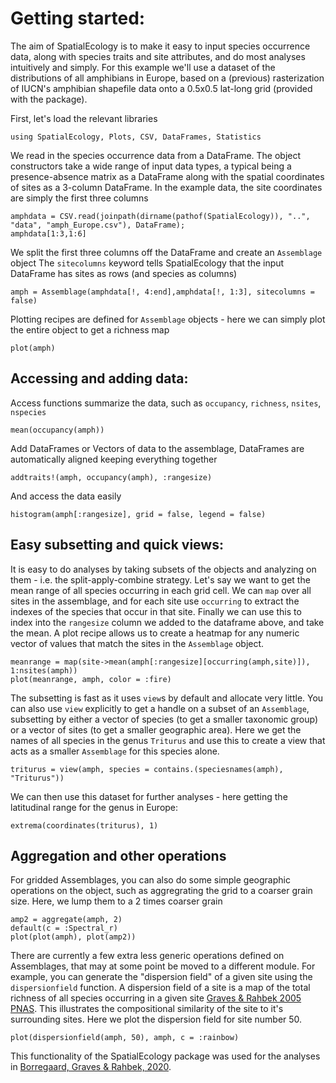 # Getting started:

The aim of SpatialEcology is to make it easy to input species occurrence data, along with species traits and site attributes, 
and do most analyses intuitively and simply. For this example we'll use a dataset of the distributions of all amphibians
in Europe, based on a (previous) rasterization of IUCN's amphibian shapefile data onto a 0.5x0.5 lat-long grid (provided 
with the package).

First, let's load the relevant libraries
```@example
using SpatialEcology, Plots, CSV, DataFrames, Statistics
```

We read in the species occurrence data from a DataFrame.
The object constructors take a wide range of input data types, a typical being a presence-absence matrix 
as a DataFrame along with the spatial coordinates of sites as a 3-column DataFrame.
In the example data, the site coordinates are simply the first three columns
```@example
amphdata = CSV.read(joinpath(dirname(pathof(SpatialEcology)), "..", "data", "amph_Europe.csv"), DataFrame);
amphdata[1:3,1:6]
```

We split the first three columns off the DataFrame and create an `Assemblage` object
The `sitecolumns` keyword tells SpatialEcology that the input DataFrame has sites as rows (and species as columns)
```@example
amph = Assemblage(amphdata[!, 4:end],amphdata[!, 1:3], sitecolumns = false)
```

Plotting recipes are defined for `Assemblage` objects - here we can simply plot the entire object to get a richness map
```@example
plot(amph)
```

## Accessing and adding data:
Access functions summarize the data, such as `occupancy`, `richness`, `nsites`, `nspecies`
```@example
mean(occupancy(amph))
```
Add DataFrames or Vectors of data to the assemblage, DataFrames are automatically aligned keeping everything together
```@example
addtraits!(amph, occupancy(amph), :rangesize)
```
And access the data easily
```example
histogram(amph[:rangesize], grid = false, legend = false)
```

## Easy subsetting and quick views:
It is easy to do analyses by taking subsets of the objects and analyzing on them - i.e.
the split-apply-combine strategy. Let's say we want to get the mean range of all species 
occurring in each grid cell. We can `map` over all sites in the assemblage, and for each
site use `occurring` to extract the indexes of the species that occur in that site. Finally
we can use this to index into the `rangesize` column we added to the dataframe above, and 
take the mean. A plot recipe allows us to create a heatmap for any numeric vector of values
that match the sites in the `Assemblage` object.
```@example
meanrange = map(site->mean(amph[:rangesize][occurring(amph,site)]), 1:nsites(amph))
plot(meanrange, amph, color = :fire)
```

The subsetting is fast as it uses `view`s by default and allocate very little. You
can also use `view` explicitly to get a handle on a subset of an `Assemblage`, subsetting
by either a vector of species (to get a smaller taxonomic group) or a vector of sites (to
get a smaller geographic area). Here we get the names of all species in the genus `Triturus`
and use this to create a view that acts as a smaller `Assemblage` for this species alone.
```@example
triturus = view(amph, species = contains.(speciesnames(amph), "Triturus"))
```
We can then use this dataset for further analyses - here getting the latitudinal range for
the genus in Europe:
```@example
extrema(coordinates(triturus), 1)
```

## Aggregation and other operations
For gridded Assemblages, you can also do some simple geographic operations on the object,
such as aggregrating the grid to a coarser grain size. Here, we lump them to a 2 times
coarser grain
```@example
amp2 = aggregate(amph, 2)
default(c = :Spectral_r)
plot(plot(amph), plot(amp2))
```

There are currently a few extra less generic operations defined on Assemblages, that
may at some point be moved to a different module. For example, you can generate the 
"dispersion field" of a given site using the `dispersionfield` function. A dispersion
field of a site is a map of the total richness of all species occurring in a given site 
[Graves & Rahbek 2005 PNAS]("http://macroecointern.dk/pdf-reprints/Graves_and_Rahbek_PNAS_2005.pdf").
This illustrates the compositional similarity of the site to it's surrounding sites. Here
we plot the dispersion field for site number 50. 
```@example
plot(dispersionfield(amph, 50), amph, c = :rainbow)
```
This functionality of the SpatialEcology package was used for the analyses in [Borregaard, Graves & Rahbek, 2020]("http://macroecointern.dk/pdf-reprints/Borregaard_2020_Nature.pdf").

